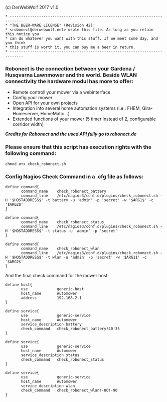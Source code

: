 (c) DerWebWolf 2017
v1.0

```
* ----------------------------------------------------------------------------
* "THE BEER-WARE LICENSE" (Revision 42):
* <robonect@derwebwolf.net> wrote this file. As long as you retain this notice you
* can do whatever you want with this stuff. If we meet some day, and you think
* this stuff is worth it, you can buy me a beer in return.
* ----------------------------------------------------------------------------
```
### Robonect is the connection between your Gardena / Husqvarna Lawnmower and the world. Beside WLAN connectivity the hardware modul has more to offer:

* Remote controll your mower via a webinterface
* Config your mower
* Open API for your own projects
* Integration into several home automation systems (i.e.: FHEM, Gira-Homeserver, HomeMatic...)
* Extended functions of your mower (5 timer instead of 2, configurable corridor width)

***Credits for Robonect and the used API fully go to robonect.de***

### Please ensure that this script has execution rights with the following command:
```
chmod o+x check_robonect.sh
```

### Config Nagios Check Command in a .cfg file as follows:

```
define command{
       command_name    check_robonect_battery
       command_line    /etc/nagios3/conf.d/plugins/check_robonect.sh -H '$HOSTADDRESS$' -t battery -u 'admin' -p 'secret' -w '$ARG1$' -c '$ARG2$'
}

define command{
       command_name    check_robonect_status
       command_line    /etc/nagios3/conf.d/plugins/check_robonect.sh -H '$HOSTADDRESS$' -t status -u 'admin' -p 'secret'
}

define command{
       command_name    check_robonect_wlan
       command_line    /etc/nagios3/conf.d/plugins/check_robonect.sh -H '$HOSTADDRESS$' -t wlan -u 'admin' -p 'secret' -w '$ARG1$' -c '$ARG2$'
}

```


And the final check command for the mower host:
```
define host{
       use             generic-host
       host_name       Automower
       address         192.168.2.1
}

define service{
       use             generic-service
       host_name       Automower
       service_description battery
       check_command   check_robonect_battery!40!35
}

define service{
       use             generic-service
       host_name       Automower
       service_description status
       check_command   check_robonect_status
}

define service{
       use             generic-service
       host_name       Automower
       service_description wlan
       check_command   check_robonect_wlan!-80!-90
}
```
